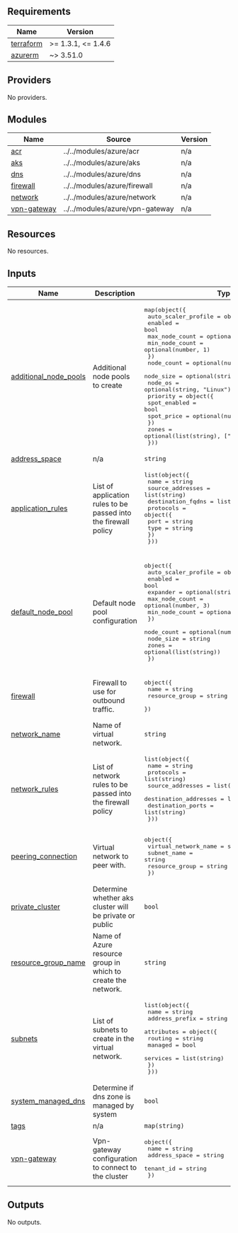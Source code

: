 <!-- BEGIN_TF_DOCS -->
## Requirements

| Name | Version |
|------|---------|
| <a name="requirement_terraform"></a> [terraform](#requirement\_terraform) | >= 1.3.1, <= 1.4.6 |
| <a name="requirement_azurerm"></a> [azurerm](#requirement\_azurerm) | ~> 3.51.0 |

## Providers

No providers.

## Modules

| Name | Source | Version |
|------|--------|---------|
| <a name="module_acr"></a> [acr](#module\_acr) | ../../modules/azure/acr | n/a |
| <a name="module_aks"></a> [aks](#module\_aks) | ../../modules/azure/aks | n/a |
| <a name="module_dns"></a> [dns](#module\_dns) | ../../modules/azure/dns | n/a |
| <a name="module_firewall"></a> [firewall](#module\_firewall) | ../../modules/azure/firewall | n/a |
| <a name="module_network"></a> [network](#module\_network) | ../../modules/azure/network | n/a |
| <a name="module_vpn-gateway"></a> [vpn-gateway](#module\_vpn-gateway) | ../../modules/azure/vpn-gateway | n/a |

## Resources

No resources.

## Inputs

| Name | Description | Type | Default | Required |
|------|-------------|------|---------|:--------:|
| <a name="input_additional_node_pools"></a> [additional\_node\_pools](#input\_additional\_node\_pools) | Additional node pools to create | <pre>map(object({<br>    auto_scaler_profile = object({<br>      enabled        = bool<br>      max_node_count = optional(number, 3)<br>      min_node_count = optional(number, 1)<br>    })<br>    node_count = optional(number, 3)<br>    node_size  = optional(string, "Standard_D2s_v3")<br>    node_os    = optional(string, "Linux")<br>    priority   = object({<br>      spot_enabled = bool<br>      spot_price   = optional(number, -1)<br>    })<br>    zones = optional(list(string), ["1", "2", "3"])<br>  }))</pre> | `{}` | no |
| <a name="input_address_space"></a> [address\_space](#input\_address\_space) | n/a | `string` | n/a | yes |
| <a name="input_application_rules"></a> [application\_rules](#input\_application\_rules) | List of application rules to be passed into the firewall policy | <pre>list(object({<br>    name              = string<br>    source_addresses  = list(string)<br>    destination_fqdns = list(string)<br>    protocols         = object({<br>      port = string<br>      type = string<br>    })<br>  }))</pre> | `null` | no |
| <a name="input_default_node_pool"></a> [default\_node\_pool](#input\_default\_node\_pool) | Default node pool configuration | <pre>object({<br>    auto_scaler_profile = object({<br>      enabled        = bool<br>      expander       = optional(string, "random")<br>      max_node_count = optional(number, 3)<br>      min_node_count = optional(number, 1)<br>    })<br>    node_count = optional(number, 3)<br>    node_size  = string<br>    zones      = optional(list(string))<br>  })</pre> | <pre>{<br>  "auto_scaler_profile": {<br>    "enabled": true,<br>    "max_node_count": 9,<br>    "min_node_count": 3<br>  },<br>  "node_size": "Standard_D2s_v3",<br>  "zones": [<br>    "1",<br>    "2",<br>    "3"<br>  ]<br>}</pre> | no |
| <a name="input_firewall"></a> [firewall](#input\_firewall) | Firewall to use for outbound traffic. | <pre>object({<br>    name           = string<br>    resource_group = string<br>  })</pre> | `null` | no |
| <a name="input_network_name"></a> [network\_name](#input\_network\_name) | Name of virtual network. | `string` | n/a | yes |
| <a name="input_network_rules"></a> [network\_rules](#input\_network\_rules) | List of network rules to be passed into the firewall policy | <pre>list(object({<br>      name                  = string<br>      protocols             = list(string)<br>      source_addresses      = list(string)<br>      destination_addresses = list(string)<br>      destination_ports     = list(string)<br>  }))</pre> | `null` | no |
| <a name="input_peering_connection"></a> [peering\_connection](#input\_peering\_connection) | Virtual network to peer with. | <pre>object({<br>    virtual_network_name = string<br>    subnet_name          = string<br>    resource_group       = string<br>  })</pre> | `null` | no |
| <a name="input_private_cluster"></a> [private\_cluster](#input\_private\_cluster) | Determine whether aks cluster will be private or public | `bool` | `true` | no |
| <a name="input_resource_group_name"></a> [resource\_group\_name](#input\_resource\_group\_name) | Name of Azure resource group in which to create the network. | `string` | n/a | yes |
| <a name="input_subnets"></a> [subnets](#input\_subnets) | List of subnets to create in the virtual network. | <pre>list(object({<br>    name           = string<br>    address_prefix = string<br>    attributes     = object({<br>       routing     = string<br>       managed     = bool<br>       services    = list(string)<br>    })<br>  }))</pre> | n/a | yes |
| <a name="input_system_managed_dns"></a> [system\_managed\_dns](#input\_system\_managed\_dns) | Determine if dns zone is managed by system | `bool` | `true` | no |
| <a name="input_tags"></a> [tags](#input\_tags) | n/a | `map(string)` | n/a | yes |
| <a name="input_vpn-gateway"></a> [vpn-gateway](#input\_vpn-gateway) | Vpn-gateway configuration to connect to the cluster | <pre>object({<br>      name          = string<br>      address_space = string<br>      tenant_id     = string<br>    })</pre> | `null` | no |

## Outputs

No outputs.
<!-- END_TF_DOCS -->